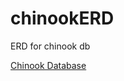# chinookERD
ERD for chinook db

[Chinook Database](https://github.com/lerocha/chinook-database/blob/master/ChinookDatabase/DataSources/Chinook_Sqlite.sqlite)